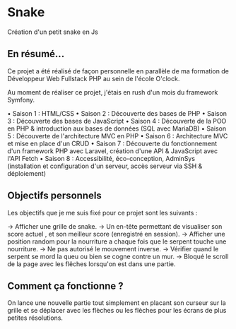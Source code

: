 # Snake
Création d'un petit snake en Js

## En résumé...
Ce projet a été réalisé de façon personnelle en parallèle de ma formation de Développeur Web Fullstack PHP au sein de l'école O'clock.

Au moment de réaliser ce projet, j'étais en rush d'un mois du framework Symfony.

• Saison 1 : HTML/CSS
• Saison 2 : Découverte des bases de PHP
• Saison 3 : Découverte des bases de JavaScript
• Saison 4 : Découverte de la POO en PHP & introduction aux bases de données (SQL avec MariaDB)
• Saison 5 : Découverte de l'architecture MVC en PHP
• Saison 6 : Architecture MVC et mise en place d'un CRUD
• Saison 7 : Découverte du fonctionnement d'un framework PHP avec Laravel, création d'une API & JavaScript avec l'API Fetch
• Saison 8 : Accessibilité, éco-conception, AdminSys (installation et configuration d'un serveur, accès serveur via SSH & déploiement)

## Objectifs personnels
Les objectifs que je me suis fixé pour ce projet sont les suivants :

→ Afficher une grille de snake.
→ Un en-tête permettant de visualiser son score actuel , et son meilleur score (enregistré en session).
→ Afficher une position random pour la nourriture a chaque fois que le serpent touche une nourriture.
→ Ne pas autorisé le mouvement inverse.
→ Vérifier quand le serpent se mord la queu ou bien se cogne contre un mur.
→ Bloqué le scroll de la page avec les flêches lorsqu'on est dans une partie.

## Comment ça fonctionne ?
On lance une nouvelle partie tout simplement en placant son curseur sur la grille et se déplacer avec les flèches ou les flèches pour les écrans de plus petites résolutions.
